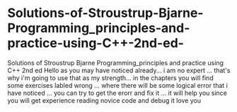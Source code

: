 # Solutions-of-Stroustrup-Bjarne-Programming_principles-and-practice-using-C++-2nd-ed-
Solutions of Stroustrup Bjarne Programming_principles and practice using C++ 2nd ed 
Hello 
as you may have noticed already... i am no expert ... that's why i'm going to use that as my strength... in the chapters you will find some exercises labled wrong ... where there will be some logical error that i have noticed ... you can try to get the erorr and fix it ... it will help you since you will get experience reading novice code and debug it 
love you
